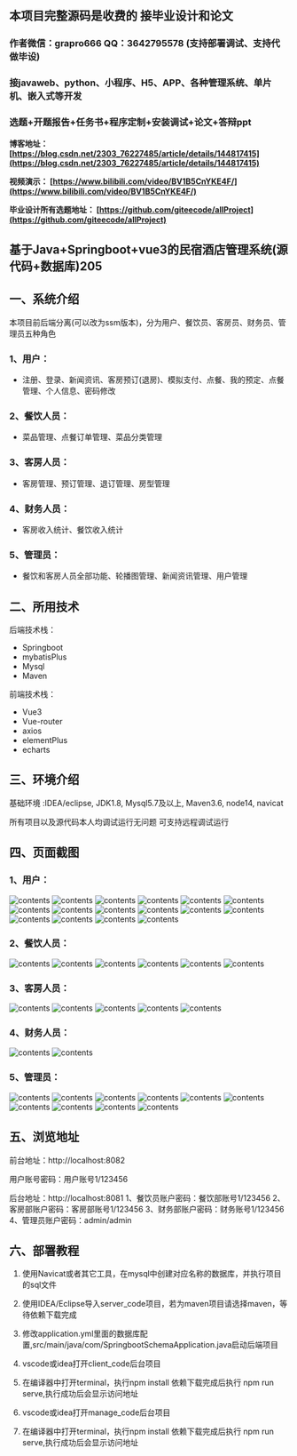 ## 本项目完整源码是收费的  接毕业设计和论文

### 作者微信：grapro666 QQ：3642795578 (支持部署调试、支持代做毕设)

### 接javaweb、python、小程序、H5、APP、各种管理系统、单片机、嵌入式等开发

### 选题+开题报告+任务书+程序定制+安装调试+论文+答辩ppt

**博客地址：
[https://blog.csdn.net/2303_76227485/article/details/144817415](https://blog.csdn.net/2303_76227485/article/details/144817415)**

**视频演示：
[https://www.bilibili.com/video/BV1B5CnYKE4F/](https://www.bilibili.com/video/BV1B5CnYKE4F/)**

**毕业设计所有选题地址：
[https://github.com/giteecode/allProject](https://github.com/giteecode/allProject)**

## 基于Java+Springboot+vue3的民宿酒店管理系统(源代码+数据库)205

## 一、系统介绍
本项目前后端分离(可以改为ssm版本)，分为用户、餐饮员、客房员、财务员、管理员五种角色
### 1、用户：
- 注册、登录、新闻资讯、客房预订(退房)、模拟支付、点餐、我的预定、点餐管理、个人信息、密码修改
### 2、餐饮人员：
- 菜品管理、点餐订单管理、菜品分类管理
### 3、客房人员：
- 客房管理、预订管理、退订管理、房型管理
### 4、财务人员：
- 客房收入统计、餐饮收入统计
### 5、管理员：
- 餐饮和客房人员全部功能、轮播图管理、新闻资讯管理、用户管理

## 二、所用技术
后端技术栈：
- Springboot
- mybatisPlus
- Mysql
- Maven

前端技术栈：
- Vue3
- Vue-router
- axios
- elementPlus
- echarts

## 三、环境介绍
基础环境 :IDEA/eclipse, JDK1.8, Mysql5.7及以上, Maven3.6, node14, navicat

所有项目以及源代码本人均调试运行无问题 可支持远程调试运行

## 四、页面截图
### 1、用户：
![contents](./picture/picture1.png)
![contents](./picture/picture2.png)
![contents](./picture/picture3.png)
![contents](./picture/picture4.png)
![contents](./picture/picture5.png)
![contents](./picture/picture6.png)
![contents](./picture/picture7.png)
![contents](./picture/picture8.png)
![contents](./picture/picture9.png)
![contents](./picture/picture10.png)
![contents](./picture/picture11.png)
![contents](./picture/picture12.png)
![contents](./picture/picture13.png)
![contents](./picture/picture14.png)
![contents](./picture/picture15.png)
![contents](./picture/picture16.png)
### 2、餐饮人员：
![contents](./picture/picture17.png)
![contents](./picture/picture18.png)
![contents](./picture/picture19.png)
![contents](./picture/picture20.png)
![contents](./picture/picture21.png)
![contents](./picture/picture22.png)
### 3、客房人员：
![contents](./picture/picture23.png)
![contents](./picture/picture24.png)
![contents](./picture/picture25.png)
![contents](./picture/picture26.png)
![contents](./picture/picture27.png)
### 4、财务人员：
![contents](./picture/picture28.png)
![contents](./picture/picture29.png)
### 5、管理员：
![contents](./picture/picture30.png)
![contents](./picture/picture31.png)
![contents](./picture/picture32.png)
![contents](./picture/picture33.png)
![contents](./picture/picture34.png)
![contents](./picture/picture35.png)
![contents](./picture/picture36.png)
![contents](./picture/picture37.png)
![contents](./picture/picture38.png)
![contents](./picture/picture39.png)
## 五、浏览地址
前台地址：http://localhost:8082

用户账号密码：用户账号1/123456

后台地址：http://localhost:8081
1、餐饮员账户密码：餐饮部账号1/123456
2、客房部账户密码：客房部账号1/123456
3、财务部账户密码：财务账号1/123456
4、管理员账户密码：admin/admin


## 六、部署教程
1. 使用Navicat或者其它工具，在mysql中创建对应名称的数据库，并执行项目的sql文件

2. 使用IDEA/Eclipse导入server_code项目，若为maven项目请选择maven，等待依赖下载完成

3. 修改application.yml里面的数据库配置,src/main/java/com/SpringbootSchemaApplication.java启动后端项目

4. vscode或idea打开client_code后台项目

5. 在编译器中打开terminal，执行npm install 依赖下载完成后执行 npm run serve,执行成功后会显示访问地址

6. vscode或idea打开manage_code后台项目

7. 在编译器中打开terminal，执行npm install 依赖下载完成后执行 npm run serve,执行成功后会显示访问地址
